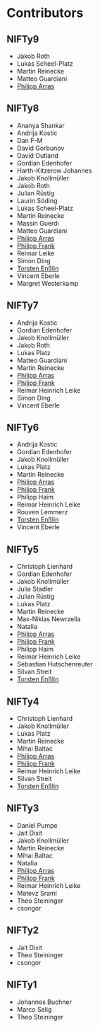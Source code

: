 # Contributors

## NIFTy9

- Jakob Roth
- Lukas Scheel-Platz
- Martin Reinecke
- Matteo Guardiani
- [Philipp Arras](https://philipp-arras.de)


## NIFTy8

- Ananya Shankar
- Andrija Kostic
- Dan F-M
- David Gorbunov
- David Outland
- Gordian Edenhofer
- Harth-Kitzerow Johannes
- Jakob Knollmüller
- Jakob Roth
- Julian Rüstig
- Laurin Söding
- Lukas Scheel-Platz
- Martin Reinecke
- Massin Guerdi
- Matteo Guardiani
- [Philipp Arras](https://philipp-arras.de)
- [Philipp Frank](http://www.ph-frank.de)
- Reimar Leike
- Simon Ding
- [Torsten Enßlin](https://wwwmpa.mpa-garching.mpg.de/~ensslin/)
- Vincent Eberle
- Margret Westerkamp


## NIFTy7

- Andrija Kostic
- Gordian Edenhofer
- Jakob Knollmüller
- Jakob Roth
- Lukas Platz
- Matteo Guardiani
- Martin Reinecke
- [Philipp Arras](https://philipp-arras.de)
- [Philipp Frank](http://www.ph-frank.de)
- Reimar Heinrich Leike
- Simon Ding
- Vincent Eberle


## NIFTy6

- Andrija Kostic
- Gordian Edenhofer
- Jakob Knollmüller
- Lukas Platz
- Martin Reinecke
- [Philipp Arras](https://philipp-arras.de)
- [Philipp Frank](http://www.ph-frank.de)
- Philipp Haim
- Reimar Heinrich Leike
- Rouven Lemmerz
- [Torsten Enßlin](https://wwwmpa.mpa-garching.mpg.de/~ensslin/)
- Vincent Eberle


## NIFTy5

- Christoph Lienhard
- Gordian Edenhofer
- Jakob Knollmüller
- Julia Stadler
- Julian Rüstig
- Lukas Platz
- Martin Reinecke
- Max-Niklas Newrzella
- Natalia
- [Philipp Arras](https://philipp-arras.de)
- [Philipp Frank](http://www.ph-frank.de)
- Philipp Haim
- Reimar Heinrich Leike
- Sebastian Hutschenreuter
- Silvan Streit
- [Torsten Enßlin](https://wwwmpa.mpa-garching.mpg.de/~ensslin/)


## NIFTy4

- Christoph Lienhard
- Jakob Knollmüller
- Lukas Platz
- Martin Reinecke
- Mihai Baltac
- [Philipp Arras](https://philipp-arras.de)
- [Philipp Frank](http://www.ph-frank.de)
- Reimar Heinrich Leike
- Silvan Streit
- [Torsten Enßlin](https://wwwmpa.mpa-garching.mpg.de/~ensslin/)


## NIFTy3

- Daniel Pumpe
- Jait Dixit
- Jakob Knollmüller
- Martin Reinecke
- Mihai Baltac
- Natalia
- [Philipp Arras](https://philipp-arras.de)
- [Philipp Frank](http://www.ph-frank.de)
- Reimar Heinrich Leike
- Matevz Sraml
- Theo Steininger
- csongor

## NIFTy2

- Jait Dixit
- Theo Steininger
- csongor


## NIFTy1

- Johannes Buchner
- Marco Selig
- Theo Steininger
